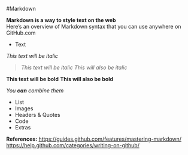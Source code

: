 #Markdown

**Markdown is a way to style text on the web**    
Here’s an overview of Markdown syntax that you can use anywhere on GitHub.com    

* Text    

*This text will be italic*
> *This text will be italic*
_This will also be italic_

**This text will be bold**
__This will also be bold__

_You **can** combine them_

* List    
* Images    
* Headers & Quotes    
* Code    
* Extras    

**References:**
https://guides.github.com/features/mastering-markdown/
https://help.github.com/categories/writing-on-github/
